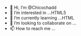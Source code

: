 - 👋 Hi, I’m @Chicochadd
- 👀 I’m interested in ...HTML5
- 🌱 I’m currently learning ...HTML
- 💞️ I’m looking to collaborate on ...
- 📫 How to reach me ...

<!---
Chicochadd/Chicochadd is a ✨ special ✨ repository because its `README.md` (this file) appears on your GitHub profile.
You can click the Preview link to take a look at your changes.
--->
